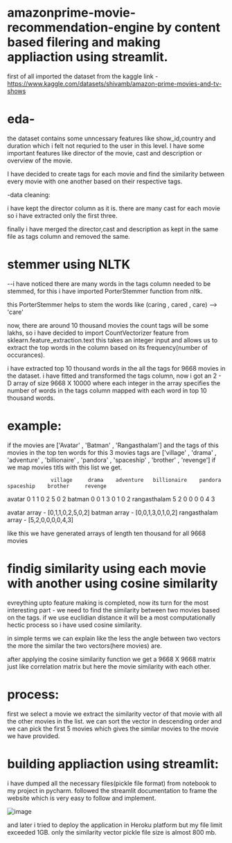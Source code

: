 # amazonprime-movie-recommendation-engine by content based filering and making appliaction using streamlit.


first of all imported the dataset from the kaggle link - https://www.kaggle.com/datasets/shivamb/amazon-prime-movies-and-tv-shows

# eda-
the dataset contains some unncessary features like show_id,country and duration which i felt not requried to the user in this level.
I have some important features like director of the movie, cast and description or overview of the movie.

I have decided to create tags for each movie and find the similarity between every movie with one another based on their respective tags.

-data cleaning:

  i have kept the director column as it is.
  there are many cast for each movie so i have extracted only the first three.
  
  
finally i have merged the director,cast and description as kept in the same file as tags column and removed the same.
# stemmer using NLTK 
--i have noticed there are many words in the tags column needed to be stemmed, for this i have imported PorterStemmer function from nltk.

this PorterStemmer helps to stem the words like (caring , cared , care) --> 'care'

now, there are around 10 thousand movies the count tags will be some lakhs, so i have decided to import CountVectorizer feature from sklearn.feature_extraction.text
this takes an integer input and allows us to extract the top words in the column based on its frequency(number of occurances).

i have extracted top 10 thousand words in the all the tags for 9668 movies in the dataset.
i have fitted and transformed the tags column, now i got an 2 - D array of size 9668 X 10000 where each integer in the array specifies
the number of words in the tags column mapped with each word in top 10 thousand words.

# example:

if the movies are ['Avatar' , 'Batman' , 'Rangasthalam'] and the tags of this movies in the top ten words for this 3 movies tags are 
['village' , 'drama' , 'adventure' , 'billionaire' , 'pandora' , 'spaceship' , 'brother' , 'revenge'] if we map movies titls with this list we get.

                  village     drama    adventure   billionaire    pandora    spaceship    brother     revenge
avatar                0         1         1           0              2          5            0          2
batman                0          0         1           3              0         1            0           2
rangasthalam           5         2         0           0              0         0             4          3

avatar array - [0,1,1,0,2,5,0,2]
batman array - [0,0,1,3,0,1,0,2]
rangasthalam array - [5,2,0,0,0,0,4,3]

like this we have generated arrays of length ten thousand for all 9668 movies

# findig similarity using each movie with another using cosine similarity

evreything upto feature making is completed, now its turn for the most interesting part - we need to find the similarity between two movies based on the tags.
if we use euclidian distance it will be a most computationally hectic process so i have used cosine similarity.

in simple terms we can explain like the less the angle between two vectors the more the similar the two vectors(here movies) are.

after applying the cosine similarity function we get a 9668 X 9668 matrix just like correlation matrix but here the movie similarity with each other.

# process:
first we select a movie
we extract the similarity vector of that movie with all the other movies in the list.
we can sort the vector in descending order and we can pick the first 5 movies which gives the  similar movies to the movie we have provided.


# building appliaction using streamlit:

i have dumped all the necessary files(pickle file format) from notebook to my project in pycharm.
followed the streamlit documentation to frame the website which is very easy to follow and implement.

![image](https://user-images.githubusercontent.com/68850280/178451695-4e4881bc-0aea-46f9-a18f-ac42178bb18a.png)


and later i tried to deploy the application in Heroku platform but my file limit exceeded 1GB.
only the similarity vector pickle file size is almost 800 mb.









